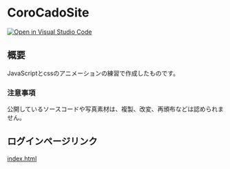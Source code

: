 # CoroCadoSite
[![Open in Visual Studio Code](https://img.shields.io/static/v1?logo=visualstudiocode&label=&message=Open%20in%20Visual%20Studio%20Code&labelColor=2c2c32&color=007acc&logoColor=007acc)](https://open.vscode.dev/hosoya17/CoroCadoSite)
## 概要
JavaScriptとcssのアニメーションの練習で作成したものです。<br>
### 注意事項
公開しているソースコードや写真素材は、複製、改変、再頒布などは認められません。<br>
## ログインページリンク
[index.html](https://hosoya17.github.io/CoroCadoSite/)
